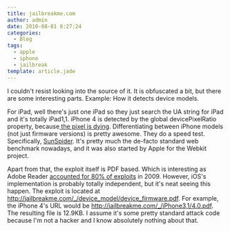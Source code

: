 ```yaml
---
title: jailbreakme.com
author: admin
date: 2010-08-01 8:27:24
categories:
  - Blog
tags:
  - apple
  - iphone
  - jailbreak
template: article.jade
---
```


I couldn't resist looking into the source of it. It is obfuscated a bit, but there are some interesting parts. Example: How it detects device models.

For iPad, well there's just one iPad so they just search the UA string for iPad and it's totally iPad1,1\. iPhone 4 is detected by the global devicePixelRatio property, because[ the pixel is dying](http://aralbalkan.com/3331). Differentiating between iPhone models (not just firmware versions) is pretty awesome. They do a speed test. Specifically, [SunSpider](http://www2.webkit.org/perf/sunspider-0.9/sunspider.html). It's pretty much the de-facto standard web benchmark nowadays, and it was also started by Apple for the Webkit project.

Apart from that, the exploit itself is PDF based. Which is interesting as Adobe Reader [accounted for 80% of exploits](http://www.computerworld.com/s/article/9157438/Rogue_PDFs_account_for_80_of_all_exploits_says_researcher) in 2009\. However, iOS's implementation is probably totally independent, but it's neat seeing this happen. The exploit is located at http://jailbreakme.com/_/device_model/device_firmware.pdf. For example, the iPhone 4's URL would be http://jailbreakme.com/_/iPhone3,1/4.0.pdf. The resulting file is 12.9KB. I assume it's some pretty standard attack code because I'm not a hacker and I know absolutely nothing about that.
